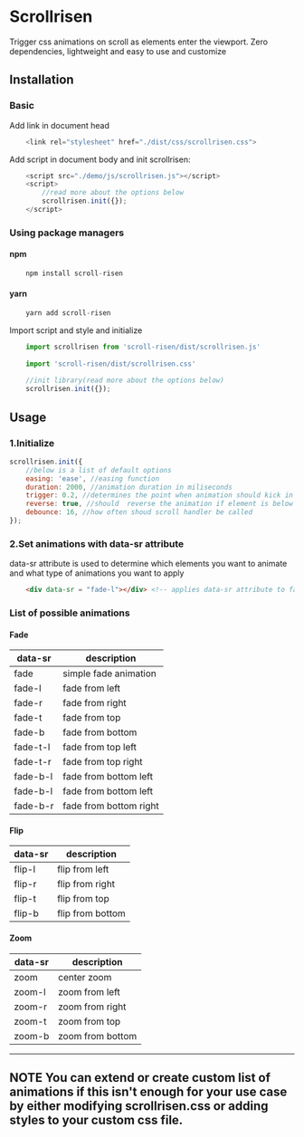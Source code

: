 # Scrollrisen
Trigger css animations on scroll as elements enter the viewport. Zero dependencies, lightweight and easy to use and customize

## Installation

### Basic

Add link in document head

```js
    <link rel="stylesheet" href="./dist/css/scrollrisen.css">
```
Add script in document body and init scrollrisen:

```js
    <script src="./demo/js/scrollrisen.js"></script>
    <script>
        //read more about the options below
        scrollrisen.init({});
    </script>
```

### Using package managers

#### npm

```js
    npm install scroll-risen
```

#### yarn

```js
    yarn add scroll-risen
```

Import script and style and initialize

```js
    import scrollrisen from 'scroll-risen/dist/scrollrisen.js'
    
    import 'scroll-risen/dist/scrollrisen.css'
    
    //init library(read more about the options below)
    scrollrisen.init({});
```

## Usage

### 1.Initialize

```js
scrollrisen.init({
    //below is a list of default options
    easing: 'ease', //easing function
    duration: 2000, //animation duration in miliseconds
    trigger: 0.2, //determines the point when animation should kick in relative to viewport. 0 means as soon as element becomes visible, 1 means when top of the element reaches the top of the screen
    reverse: true, //should  reverse the animation if element is below the vieport
    debounce: 16, //how often shoud scroll handler be called
});
```

### 2.Set animations with data-sr attribute

data-sr attribute is used to determine which elements you want to animate and what type of animations you want to apply

```html
    <div data-sr = "fade-l"></div> <!-- applies data-sr attribute to fade from left to right -->
```

### List of possible animations

#### Fade

| data-sr | description |
| ------ | ------ |
| fade | simple fade animation |
| fade-l | fade from left |
| fade-r | fade from right |
| fade-t | fade from top |
| fade-b | fade from bottom|
| fade-t-l | fade from top left |
| fade-t-r | fade from top right |
| fade-b-l | fade from bottom left |
| fade-b-l | fade from bottom left |
| fade-b-r | fade from bottom right |

#### Flip

| data-sr | description |
| ------ | ------ |
| flip-l | flip from left |
| flip-r | flip from right |
| flip-t | flip from top |
| flip-b | flip from bottom |

#### Zoom

| data-sr | description |
| ------ | ------ |
| zoom | center zoom |
| zoom-l | zoom from left |
| zoom-r | zoom from right |
| zoom-t | zoom from top |
| zoom-b | zoom from bottom |

---
**NOTE**
You can extend or create custom list of animations if this isn't enough for your use case by either modifying scrollrisen.css or adding styles to your custom css file.
---